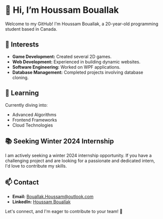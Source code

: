 # 👋 Hi, I’m Houssam Bouallak

Welcome to my GitHub! I'm Houssam Bouallak, a 20-year-old programming student based in Canada.

## 👀 Interests

- **Game Development:** Created several 2D games.
- **Web Development:** Experienced in building dynamic websites.
- **Software Engineering:** Worked on WPF applications.
- **Database Management:** Completed projects involving database cloning.

## 🌱 Learning

Currently diving into:
- Advanced Algorithms
- Frontend Frameworks
- Cloud Technologies

## 📚 Seeking Winter 2024 Internship

I am actively seeking a winter 2024 internship opportunity. If you have a challenging project and are looking for a passionate and dedicated intern, I'd love to contribute my skills.

## 📫 Contact

- **Email:** [Bouallak.Houssam@outlook.com](mailto:your.email@example.com)
- **LinkedIn:** [Houssam Bouallak](https://www.linkedin.com/in/houssam-bouallak/)

Let's connect, and I'm eager to contribute to your team! 🚀
